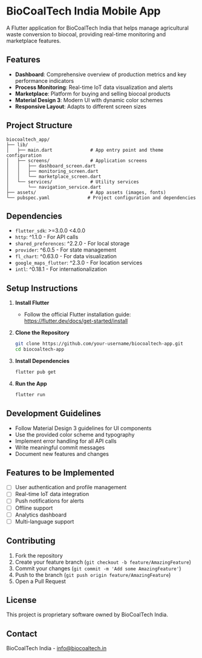 # BioCoalTech India Mobile App

A Flutter application for BioCoalTech India that helps manage agricultural waste conversion to biocoal, providing real-time monitoring and marketplace features.

## Features

- **Dashboard**: Comprehensive overview of production metrics and key performance indicators
- **Process Monitoring**: Real-time IoT data visualization and alerts
- **Marketplace**: Platform for buying and selling biocoal products
- **Material Design 3**: Modern UI with dynamic color schemes
- **Responsive Layout**: Adapts to different screen sizes

## Project Structure

```
biocoaltech_app/
├── lib/
│   ├── main.dart              # App entry point and theme configuration
│   ├── screens/               # Application screens
│   │   ├── dashboard_screen.dart
│   │   ├── monitoring_screen.dart
│   │   └── marketplace_screen.dart
│   └── services/              # Utility services
│       └── navigation_service.dart
├── assets/                    # App assets (images, fonts)
└── pubspec.yaml              # Project configuration and dependencies
```

## Dependencies

- `flutter_sdk`: >=3.0.0 <4.0.0
- `http`: ^1.1.0 - For API calls
- `shared_preferences`: ^2.2.0 - For local storage
- `provider`: ^6.0.5 - For state management
- `fl_chart`: ^0.63.0 - For data visualization
- `google_maps_flutter`: ^2.3.0 - For location services
- `intl`: ^0.18.1 - For internationalization

## Setup Instructions

1. **Install Flutter**
   - Follow the official Flutter installation guide: https://flutter.dev/docs/get-started/install

2. **Clone the Repository**
   ```bash
   git clone https://github.com/your-username/biocoaltech-app.git
   cd biocoaltech-app
   ```

3. **Install Dependencies**
   ```bash
   flutter pub get
   ```

4. **Run the App**
   ```bash
   flutter run
   ```

## Development Guidelines

- Follow Material Design 3 guidelines for UI components
- Use the provided color scheme and typography
- Implement error handling for all API calls
- Write meaningful commit messages
- Document new features and changes

## Features to be Implemented

- [ ] User authentication and profile management
- [ ] Real-time IoT data integration
- [ ] Push notifications for alerts
- [ ] Offline support
- [ ] Analytics dashboard
- [ ] Multi-language support

## Contributing

1. Fork the repository
2. Create your feature branch (`git checkout -b feature/AmazingFeature`)
3. Commit your changes (`git commit -m 'Add some AmazingFeature'`)
4. Push to the branch (`git push origin feature/AmazingFeature`)
5. Open a Pull Request

## License

This project is proprietary software owned by BioCoalTech India.

## Contact

BioCoalTech India - info@biocoaltech.in

